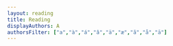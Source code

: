 ```yaml
---
layout: reading
title: Reading
displayAuthors: A
authorsFilter: ["a","à","á","â","ä","æ","ã","å","ā"]
---
```

